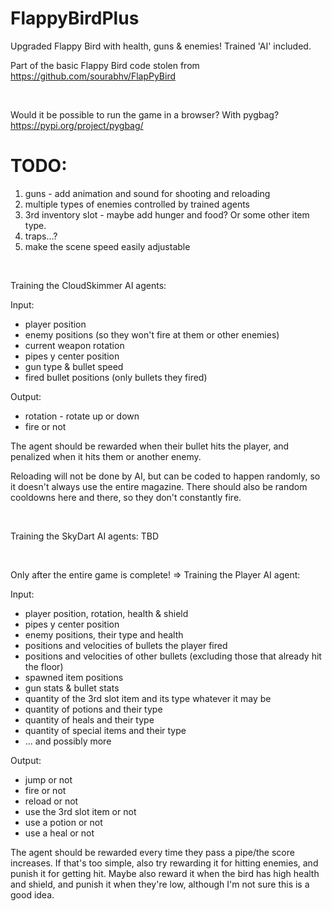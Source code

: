 # FlappyBirdPlus
Upgraded Flappy Bird with health, guns & enemies! Trained 'AI' included.

Part of the basic Flappy Bird code stolen from https://github.com/sourabhv/FlapPyBird


<br/>


Would it be possible to run the game in a browser? With pygbag?
https://pypi.org/project/pygbag/

# TODO:

1. guns - add animation and sound for shooting and reloading
2. multiple types of enemies controlled by trained agents
3. 3rd inventory slot - maybe add hunger and food? Or some other item type.
4. traps...?
5. make the scene speed easily adjustable

<br/>

Training the CloudSkimmer AI agents:

Input:
 - player position
 - enemy positions (so they won't fire at them or other enemies)
 - current weapon rotation
 - pipes y center position
 - gun type & bullet speed
 - fired bullet positions (only bullets they fired)

Output:
 - rotation - rotate up or down
 - fire or not

The agent should be rewarded when their bullet hits the player, and penalized when it hits them or another enemy.

Reloading will not be done by AI, but can be coded to happen randomly, so it doesn't always use the entire magazine.
There should also be random cooldowns here and there, so they don't constantly fire.


<br/>

Training the SkyDart AI agents: TBD


<br/>

Only after the entire game is complete! =>
Training the Player AI agent:

Input:
 - player position, rotation, health & shield
 - pipes y center position
 - enemy positions, their type and health
 - positions and velocities of bullets the player fired
 - positions and velocities of other bullets (excluding those that already hit the floor)
 - spawned item positions
 - gun stats & bullet stats
 - quantity of the 3rd slot item and its type whatever it may be
 - quantity of potions and their type
 - quantity of heals and their type
 - quantity of special items and their type
 - ... and possibly more

Output:
 - jump or not
 - fire or not
 - reload or not
 - use the 3rd slot item or not
 - use a potion or not
 - use a heal or not

The agent should be rewarded every time they pass a pipe/the score increases.
If that's too simple, also try rewarding it for hitting enemies, and punish it for getting hit.
Maybe also reward it when the bird has high health and shield, and punish it when they're low, although I'm not sure this is a good idea.
